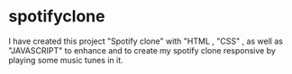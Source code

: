 # spotifyclone
I have created this project "Spotify clone" with "HTML , "CSS" , as well as "JAVASCRIPT" to enhance and to create my spotify clone responsive by playing some music tunes in it.
